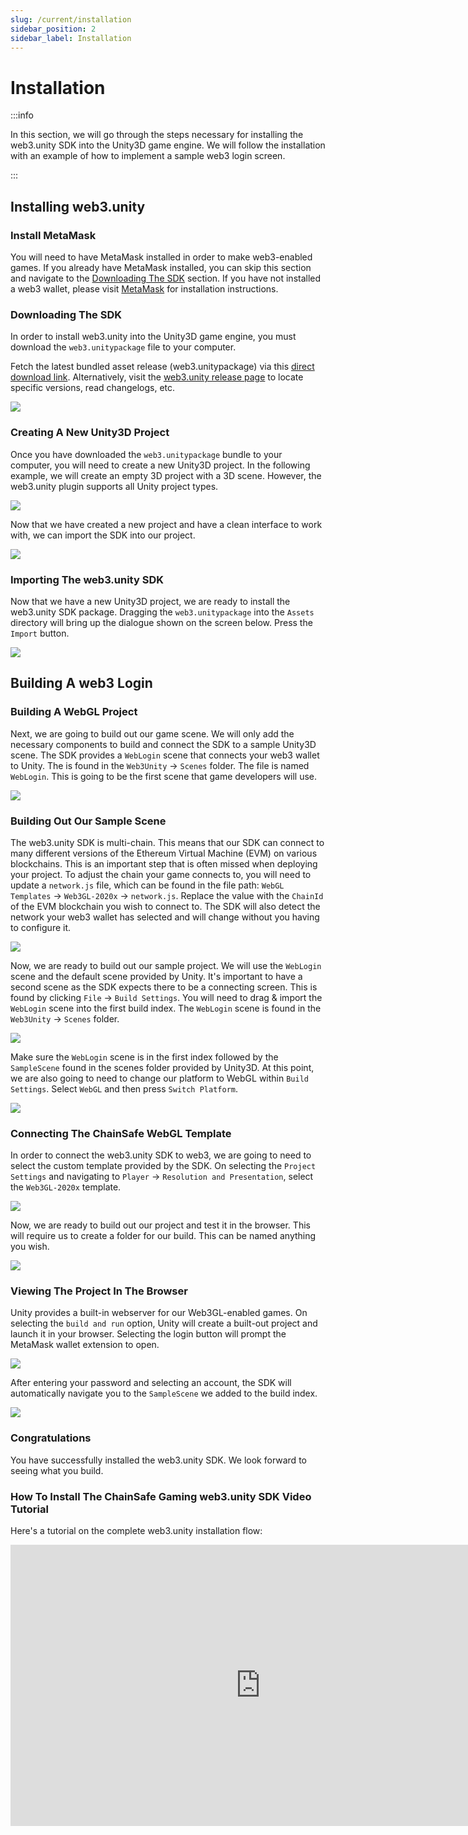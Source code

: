 ```yaml
---
slug: /current/installation
sidebar_position: 2
sidebar_label: Installation
---
```



# Installation

:::info

In this section, we will go through the steps necessary for installing the web3.unity SDK into the Unity3D game engine. We will follow the installation with an example of how to implement a sample web3 login screen.

:::

## Installing web3.unity

### Install MetaMask

You will need to have MetaMask installed in order to make web3-enabled games. If you already have MetaMask installed, you can skip this section and navigate to the [Downloading The SDK](#downloading-the-sdk) section. If you have not installed a web3 wallet, please visit [MetaMask](https://t.co/8UNUrkShG6) for installation instructions.&#x20;

### Downloading The SDK

In order to install web3.unity into the Unity3D game engine, you must download the `web3.unitypackage` file to your computer.

Fetch the latest bundled asset release (web3.unitypackage) via this [direct download link](https://github.com/ChainSafe/web3.unity/releases/latest/download/web3.unitypackage).  Alternatively, visit the [web3.unity release page](https://github.com/ChainSafe/web3.unity/releases) to locate specific versions, read changelogs, etc.

![](v2Assets/step3.png)

### Creating A New Unity3D Project

Once you have downloaded the `web3.unitypackage` bundle to your computer, you will need to create a new Unity3D project. In the following example, we will create an empty 3D project with a 3D scene. However, the web3.unity plugin supports all Unity project types. 

&#x20;

![](v2Assets/new_project.png)

Now that we have created a new project and have a clean interface to work with, we can import the SDK into our project.

![](v2Assets/step4.png)

### Importing The web3.unity SDK

Now that we have a new Unity3D project, we are ready to install the web3.unity SDK package. Dragging the `web3.unitypackage` into the `Assets` directory will bring up the dialogue shown on the screen below. Press the `Import` button.

![](v2Assets/step5.png)

## Building A web3 Login

### Building A WebGL Project

Next, we are going to build out our game scene. We will only add the necessary components to build and connect the SDK to a sample Unity3D scene. The SDK provides a `WebLogin` scene that connects your web3 wallet to Unity. The is found in the `Web3Unity` -> `Scenes` folder. The file is named `WebLogin`. This is going to be the first scene that game developers will use.

![](<v2Assets/WebLogin.png>)

### Building Out Our Sample Scene

The web3.unity SDK is multi-chain. This means that our SDK can connect to many different versions of the Ethereum Virtual Machine (EVM) on various blockchains. This is an important step that is often missed when deploying your project. To adjust the chain your game connects to, you will need to update a `network.js` file, which can be found in the file path: `WebGL Templates` -> `Web3GL-2020x` -> `network.js`. Replace the value with the `ChainId` of the EVM blockchain you wish to connect to. The SDK will also detect the network your web3 wallet has selected and will change without you having to configure it.

&#x20;

![](<v2Assets/step7.png>)

Now, we are ready to build out our sample project. We will use the `WebLogin` scene and the default scene provided by Unity. It's important to have a second scene as the SDK expects there to be a connecting screen. This is found by clicking `File` -> `Build Settings`. You will need to drag & import the `WebLogin` scene into the first build index. The `WebLogin` scene is found in the `Web3Unity` -> `Scenes` folder.

![](v2Assets/WebLogin.png)

Make sure the `WebLogin` scene is in the first index followed by the `SampleScene` found in the scenes folder provided by Unity3D. At this point, we are also going to need to change our platform to WebGL within `Build Settings`. Select `WebGL` and then press `Switch Platform`.

![](v2Assets/step8.png)

### Connecting The ChainSafe WebGL Template

In order to connect the web3.unity SDK to web3, we are going to need to select the custom template provided by the SDK.  On selecting the `Project Settings` and navigating to `Player` -> `Resolution and Presentation`, select the `Web3GL-2020x` template.&#x20;

![](v2Assets/step9.png)

Now, we are ready to build out our project and test it in the browser. This will require us to create a folder for our build. This can be named anything you wish.

![](v2Assets/step10.png)

### Viewing The Project In The Browser

Unity provides a built-in webserver for our Web3GL-enabled games. On selecting the `build and run` option, Unity will create a built-out project and launch it in your browser. Selecting the login button will prompt the MetaMask wallet extension to open.&#x20;

![](v2Assets/sign_in_metamask.png)

After entering your password and selecting an account, the SDK will automatically navigate you to the `SampleScene` we added to the build index.

![](v2Assets/empty_login_scene.png)

### Congratulations

You have successfully installed the web3.unity SDK. We look forward to seeing what you build.

### How To Install The ChainSafe Gaming web3.unity SDK Video Tutorial

Here's a tutorial on the complete web3.unity installation flow: 
<iframe width="800" height="450" src="https://www.youtube.com/embed/9QtcXo_6izw?list=PLPn3rQCo3XrMkgAqFRtih9xGIKciD0b0N" title="How To Install The ChainSafe Gaming web3.unity SDK" frameborder="0" allow="accelerometer; autoplay; clipboard-write; encrypted-media; gyroscope; picture-in-picture; web-share" allowfullscreen></iframe>

